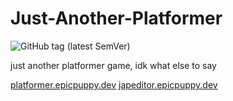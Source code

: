 # Just-Another-Platformer
![GitHub tag (latest SemVer)](https://img.shields.io/github/v/tag/epicpuppy613/just-another-platformer?color=%230c0&label=latest&style=for-the-badge)

just another platformer game, idk what else to say

[platformer.epicpuppy.dev](https://platformer.epicpuppy.dev)
[japeditor.epicpuppy.dev](https://japeditor.epicpuppy.dev)
